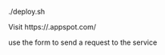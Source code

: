 ./deploy.sh

Visit https://<project-name>.appspot.com/

use the form to send a request to the service
